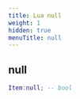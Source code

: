```yaml
---
title: Lua null
weight: 1
hidden: true
menuTitle: null
---
```

## null
```lua
Item:null; -- bool
```